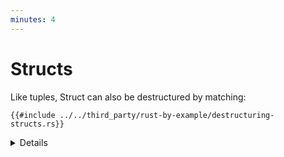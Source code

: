 ```yaml
---
minutes: 4
---
```


# Structs

Like tuples, Struct can also be destructured by matching:

```rust,editable
{{#include ../../third_party/rust-by-example/destructuring-structs.rs}}
```

<details>

- Change the literal values in `foo` to match with the other patterns.
- Add a new field to `Foo` and make changes to the pattern as needed.

## More to Explore

- Try `match &foo` and check the type of captures. The pattern syntax remains
  the same, but the captures become shared references. This is
  [match ergonomics](https://rust-lang.github.io/rfcs/2005-match-ergonomics.html)
  and is often useful with `match self` when implementing methods on an enum.
  - The same effect occurs with `match &mut foo`: the captures become exclusive
    references.
- The distinction between a capture and a constant expression can be hard to
  spot. Try changing the `2` in the second arm to a variable, and see that it
  subtly doesn't work. Change it to a `const` and see it working again.

</details>
